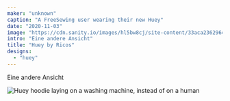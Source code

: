 ```yaml
---
maker: "unknown"
caption: "A FreeSewing user wearing their new Huey"
date: "2020-11-03"
image: "https://cdn.sanity.io/images/hl5bw8cj/site-content/33aca2362964edd5ea4ea2363fefbdc3ce255a68-2000x1857.jpg"
intro: "Eine andere Ansicht"
title: "Huey by Ricos"
designs:
  - "huey"
---
```


Eine andere Ansicht

![Huey hoodie laying on a washing machine, instead of on a human](https://posts.freesewing.org/uploads/ricos_huey_ricos2_d8c625b557.jpg "Huey hoodie laying on a washing machine, instead of on a human")
